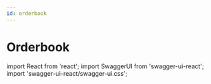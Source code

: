 ```yaml
---
id: orderbook
---
```


# Orderbook

import React from 'react';
import SwaggerUI from 'swagger-ui-react';
import 'swagger-ui-react/swagger-ui.css';

<SwaggerUI url="/swagger/orderbook.json" />